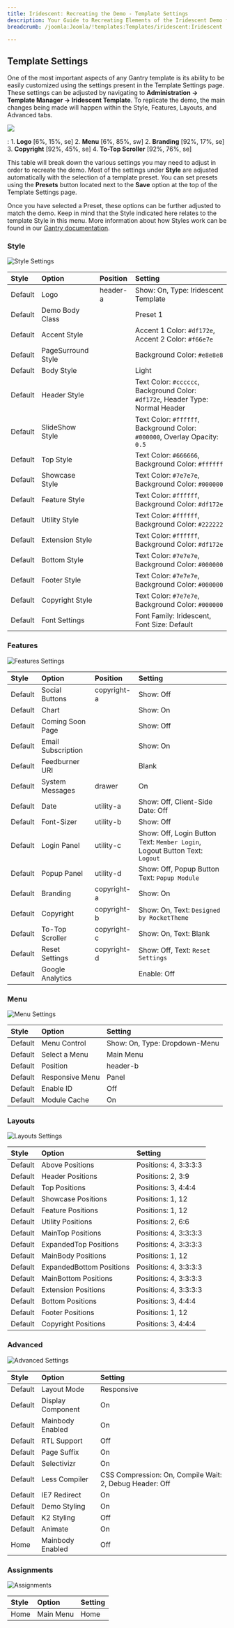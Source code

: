 ```yaml
---
title: Iridescent: Recreating the Demo - Template Settings
description: Your Guide to Recreating Elements of the Iridescent Demo for Joomla
breadcrumb: /joomla:Joomla/!templates:Templates/iridescent:Iridescent

---
```


Template Settings
-----
One of the most important aspects of any Gantry template is its ability to be easily customized using the settings present in the Template Settings page. These settings can be adjusted by navigating to **Administration -> Template Manager -> Iridescent Template**. To replicate the demo, the main changes being made will happen within the Style, Features, Layouts, and Advanced tabs.

![](assets/iridescent2.jpeg)

:   1. **Logo** [6%, 15%, se]
    2. **Menu** [6%, 85%, sw]
    2. **Branding**  [92%, 17%, se]
    3. **Copyright**  [92%, 45%, se]
    4. **To-Top Scroller** [92%, 76%, se]

This table will break down the various settings you may need to adjust in order to recreate the demo. Most of the settings under **Style** are adjusted automatically with the selection of a template preset. You can set presets using the **Presets** button located next to the **Save** option at the top of the Template Settings page.

Once you have selected a Preset, these options can be further adjusted to match the demo. Keep in mind that the Style indicated here relates to the template Style in this menu. More information about how Styles work can be found in our [Gantry documentation](http://www.gantry-framework.org/documentation/joomla/configure).

### Style

![Style Settings](assets/setstyle.jpeg)

|  Style  |       Option       | Position |                                    Setting                                     |
| :------ | :----------------- | :------- | :----------------------------------------------------------------------------- |
| Default | Logo               | header-a | Show: On, Type: Iridescent Template                                            |
| Default | Demo Body Class    |          | Preset 1                                                                       |
| Default | Accent Style       |          | Accent 1 Color: `#df172e`, Accent 2 Color: `#f66e7e`                           |
| Default | PageSurround Style |          | Background Color: `#e8e8e8`                                                    |
| Default | Body Style         |          | Light                                                                          |
| Default | Header Style       |          | Text Color: `#cccccc`, Background Color: `#df172e`, Header Type: Normal Header |
| Default | SlideShow Style    |          | Text Color: `#ffffff`, Background Color: `#000000`, Overlay Opacity: `0.5`     |
| Default | Top Style          |          | Text Color: `#666666`, Background Color: `#ffffff`                             |
| Default | Showcase Style     |          | Text Color: `#7e7e7e`, Background Color: `#000000`                             |
| Default | Feature Style      |          | Text Color: `#ffffff`, Background Color: `#df172e`                             |
| Default | Utility Style      |          | Text Color: `#ffffff`, Background Color: `#222222`                             |
| Default | Extension Style    |          | Text Color: `#ffffff`, Background Color: `#df172e`                             |
| Default | Bottom Style       |          | Text Color: `#7e7e7e`, Background Color: `#000000`                             |
| Default | Footer Style       |          | Text Color: `#7e7e7e`, Background Color: `#000000`                             |
| Default | Copyright Style    |          | Text Color: `#7e7e7e`, Background Color: `#000000`                             |
| Default | Font Settings      |          | Font Family: Iridescent, Font Size: Default                                    |

### Features

![Features Settings](assets/setfeatures.jpeg)

|  Style  |       Option       |   Position  |                                  Setting                                   |
| :------ | :----------------- | :---------- | :------------------------------------------------------------------------- |
| Default | Social Buttons     | copyright-a | Show: Off                                                                  |
| Default | Chart              |             | Show: On                                                                   |
| Default | Coming Soon Page   |             | Show: Off                                                                  |
| Default | Email Subscription |             | Show: On                                                                   |
| Default | Feedburner URI     |             | Blank                                                                      |
| Default | System Messages    | drawer      | On                                                                         |
| Default | Date               | utility-a   | Show: Off, Client-Side Date: Off                                           |
| Default | Font-Sizer         | utility-b   | Show: Off                                                                  |
| Default | Login Panel        | utility-c   | Show: Off, Login Button Text: `Member Login`, Logout Button Text: `Logout` |
| Default | Popup Panel        | utility-d   | Show: Off, Popup Button Text: `Popup Module`                               |
| Default | Branding           | copyright-a | Show: On                                                                   |
| Default | Copyright          | copyright-b | Show: On, Text: `Designed by RocketTheme`                               |
| Default | To-Top Scroller    | copyright-c | Show: On, Text: Blank                                                      |
| Default | Reset Settings     | copyright-d | Show: Off, Text: `Reset Settings`                                          |
| Default | Google Analytics   |             | Enable: Off                                                                |

### Menu

![Menu Settings](assets/setmenu.jpeg)

| Style       | Option          | Setting                       |
| :---------- | :----------     | :----------                   |
| Default     | Menu Control    | Show: On, Type: Dropdown-Menu |
| Default     | Select a Menu   | Main Menu                     |
| Default     | Position        | header-b                      |
| Default     | Responsive Menu | Panel                         |
| Default     | Enable ID       | Off                           |
| Default     | Module Cache    | On                            |

### Layouts

![Layouts Settings](assets/setlayouts.jpeg)

|  Style  |          Option          |        Setting        |
| :------ | :----------------------- | :-------------------- |
| Default | Above Positions          | Positions: 4, 3:3:3:3 |
| Default | Header Positions         | Positions: 2, 3:9     |
| Default | Top Positions            | Positions: 3, 4:4:4   |
| Default | Showcase Positions       | Positions: 1, 12      |
| Default | Feature Positions        | Positions: 1, 12      |
| Default | Utility Positions        | Positions: 2, 6:6     |
| Default | MainTop Positions        | Positions: 4, 3:3:3:3 |
| Default | ExpandedTop Positions    | Positions: 4, 3:3:3:3 |
| Default | MainBody Positions       | Positions: 1, 12      |
| Default | ExpandedBottom Positions | Positions: 4, 3:3:3:3 |
| Default | MainBottom Positions     | Positions: 4, 3:3:3:3 |
| Default | Extension Positions      | Positions: 4, 3:3:3:3 |
| Default | Bottom Positions         | Positions: 3, 4:4:4   |
| Default | Footer Positions         | Positions: 1, 12      |
| Default | Copyright Positions      | Positions: 3, 4:4:4   |

### Advanced

![Advanced Settings](assets/setadvanced.jpeg)

|  Style  |       Option      |                         Setting                         |
| :------ | :---------------- | :------------------------------------------------------ |
| Default | Layout Mode       | Responsive                                              |
| Default | Display Component | On                                                      |
| Default | Mainbody Enabled  | On                                                      |
| Default | RTL Support       | Off                                                     |
| Default | Page Suffix       | On                                                      |
| Default | Selectivizr       | On                                                      |
| Default | Less Compiler     | CSS Compression: On, Compile Wait: 2, Debug Header: Off |
| Default | IE7 Redirect      | On                                                      |
| Default | Demo Styling      | On                                                      |
| Default | K2 Styling        | Off                                                     |
| Default | Animate           | On                                                      |
| Home    | Mainbody Enabled  | Off                                                     |

### Assignments

![Assignments](assets/setassignments.jpeg)

| Style       | Option      | Setting     |
| :---------- | :---------- | :---------- |
| Home        | Main Menu   | Home        |

[demo25]: assets/iridescent.jpeg
[menu]: ../../start/menu.md
[Iridescent2]: assets/iridescent2.jpeg
[assignments]: assets/assignments_settings.jpeg
[style]: assets/setstyle.jpeg
[advanced]: assets/setadvanced.jpeg
[layouts]: assets/setlayouts.jpeg
[menu2]: assets/setmenu.jpeg
[features]: assets/setfeatures.jpeg
[setsocial]: assets/setsocial.jpg
[gantrydocs]: http://www.gantry-framework.org/documentation/joomla/configure
